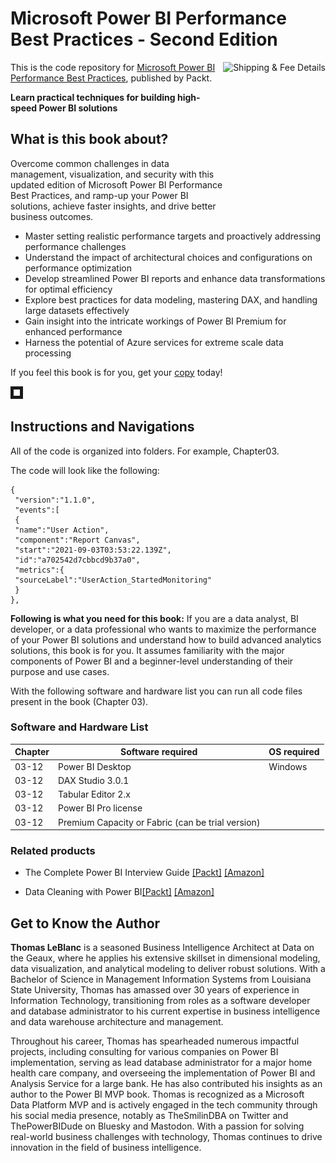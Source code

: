 # Microsoft Power BI Performance Best Practices - Second Edition

<a href="https://www.packtpub.com/en-in/product/microsoft-power-bi-performance-best-practices-9781835082256"><img src="https://content.packt.com/_/image/original/B21260/cover_image_large.jpg" alt="Shipping & Fee Details" height="256px" align="right"></a>

This is the code repository for [Microsoft Power BI Performance Best Practices](https://www.packtpub.com/en-in/product/microsoft-power-bi-performance-best-practices-9781835082256), published by Packt.

**Learn practical techniques for building high-speed Power BI solutions**

## What is this book about?
Overcome common challenges in data management, visualization, and security with this updated edition of Microsoft Power BI Performance Best Practices, and ramp-up your Power BI solutions, achieve faster insights, and drive better business outcomes.

* Master setting realistic performance targets and proactively addressing performance challenges
* Understand the impact of architectural choices and configurations on performance optimization
* Develop streamlined Power BI reports and enhance data transformations for optimal efficiency
* Explore best practices for data modeling, mastering DAX, and handling large datasets effectively
* Gain insight into the intricate workings of Power BI Premium for enhanced performance
* Harness the potential of Azure services for extreme scale data processing

If you feel this book is for you, get your [copy](https://www.amazon.com/dp/1835082254) today!

<a href="https://www.packtpub.com/?utm_source=github&utm_medium=banner&utm_campaign=GitHubBanner"><img src="https://raw.githubusercontent.com/PacktPublishing/GitHub/master/GitHub.png" 
alt="https://www.packtpub.com/" border="5" /></a>

## Instructions and Navigations
All of the code is organized into folders. For example, Chapter03.

The code will look like the following:
```
{
 "version":"1.1.0",
 "events":[
 {
 "name":"User Action",
 "component":"Report Canvas",
 "start":"2021-09-03T03:53:22.139Z",
 "id":"a702542d7cbbcd9b37a0",
 "metrics":{
 "sourceLabel":"UserAction_StartedMonitoring"
 }
},

```

**Following is what you need for this book:**
If you are a data analyst, BI developer, or a data professional who wants to maximize the performance of your Power BI solutions and understand how to build advanced analytics solutions, this book is for you. It assumes familiarity with the major components of Power BI and a beginner-level understanding of their purpose and use cases.

With the following software and hardware list you can run all code files present in the book (Chapter 03).
### Software and Hardware List
| Chapter | Software required | OS required |
| -------- | ------------------------------------ | ----------------------------------- |
| 03-12 |Power BI Desktop | Windows |
| 03-12 | DAX Studio 3.0.1 |  |
| 03-12   | Tabular Editor 2.x |                |
| 03-12   | Power BI Pro license |              |
| 03-12   | Premium Capacity or Fabric (can be trial version) |              |


### Related products
* The Complete Power BI Interview Guide [[Packt]](https://www.packtpub.com/en-in/product/the-complete-power-bi-interview-guide-9781805120674?type=subscription) [[Amazon]](https://www.amazon.com/dp/1805120670)

* Data Cleaning with Power BI[[Packt]](https://www.packtpub.com/en-in/product/data-cleaning-with-power-bi-9781805126409?type=subscription) [[Amazon]](https://www.amazon.com/dp/1805126407)

## Get to Know the Author
**Thomas LeBlanc**
is a seasoned Business Intelligence Architect at Data on the Geaux, where he applies his extensive skillset in dimensional modeling, data visualization, and analytical modeling to deliver robust solutions. With a Bachelor of Science in Management Information Systems from Louisiana State University, Thomas has amassed over 30 years of experience in Information Technology, transitioning from roles as a software developer and database administrator to his current expertise in business intelligence and data warehouse architecture and management.

Throughout his career, Thomas has spearheaded numerous impactful projects, including consulting for various companies on Power BI implementation, serving as lead database administrator for a major home health care company, and overseeing the implementation of Power BI and Analysis Service for a large bank. He has also contributed his insights as an author to the Power BI MVP book.
Thomas is recognized as a Microsoft Data Platform MVP and is actively engaged in the tech community through his social media presence, notably as TheSmilinDBA on Twitter and ThePowerBIDude on Bluesky and Mastodon. With a passion for solving real-world business challenges with technology, Thomas continues to drive innovation in the field of business intelligence.
